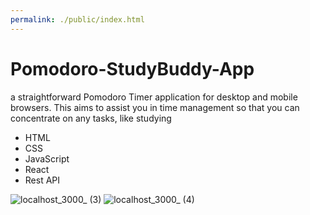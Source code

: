```yaml
---
permalink: ./public/index.html
---
```

# Pomodoro-StudyBuddy-App
  a straightforward Pomodoro Timer application for desktop and mobile browsers. This aims to assist you in time management so that you can concentrate on any tasks, like studying

* HTML
* CSS
* JavaScript
* React
* Rest API

![localhost_3000_ (3)](https://user-images.githubusercontent.com/91674419/213916248-4245e163-41f3-4565-a958-ee073ce8e103.png)
![localhost_3000_ (4)](https://user-images.githubusercontent.com/91674419/213916249-f9dedb25-25b4-490b-8909-d599490310d0.png)
